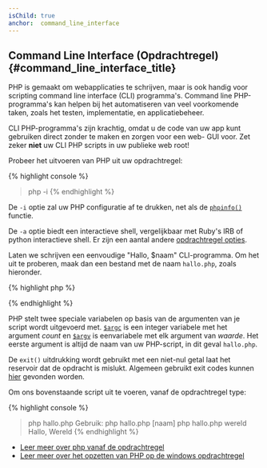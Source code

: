 ```yaml
---
isChild: true
anchor:  command_line_interface
---
```


## Command Line Interface (Opdrachtregel) {#command_line_interface_title}

PHP is gemaakt om webapplicaties te schrijven, maar is ook handig voor scripting command line interface (CLI) programma's.
Command line PHP-programma's kan helpen bij het automatiseren van veel voorkomende taken, zoals het testen, implementatie, en applicatiebeheer.

CLI PHP-programma's zijn krachtig, omdat u de code van uw app kunt gebruiken direct zonder te maken en zorgen voor een web-
GUI voor. Zet zeker **niet** uw CLI PHP scripts in uw publieke web root!

Probeer het uitvoeren van PHP uit uw opdrachtregel:

{% highlight console %}
> php -i
{% endhighlight %}

De `-i` optie zal uw PHP configuratie af te drukken, net als de [`phpinfo()`][phpinfo] functie.

De `-a` optie biedt een interactieve shell, vergelijkbaar met Ruby's IRB of python interactieve shell. Er zijn een aantal andere [opdrachtregel opties][cli-options].

Laten we schrijven een eenvoudige "Hallo, $naam" CLI-programma. Om het uit te proberen, maak dan een bestand met de naam `hallo.php`, zoals hieronder.

{% highlight php %}
<?php
if ($argc !== 2) {
    echo "Gebruik: php hallo.php [naam].\n";
    exit(1);
}
$name = $argv[1];
echo "Hallo, $name\n";
?>
{% endhighlight %}

PHP stelt twee speciale variabelen op basis van de argumenten van je script wordt uitgevoerd met. [`$argc`][argc] is een integer
variabele met het argument *count* en [`$argv`][argv] is eenvariabele met elk argument van *waarde*.
Het eerste argument is altijd de naam van uw PHP-script, in dit geval `hallo.php`.

De `exit()` uitdrukking wordt gebruikt met een niet-nul getal laat het reservoir dat de opdracht is mislukt. Algemeen gebruikt
exit codes kunnen [hier][exit-codes] gevonden worden.

Om ons bovenstaande script uit te voeren, vanaf de opdrachtregel type:

{% highlight console %}
> php hallo.php
Gebruik: php hallo.php [naam]
> php hallo.php wereld
Hallo, Wereld
{% endhighlight %}


 * [Leer meer over php vanaf de opdrachtregel][php-cli]
 * [Leer meer over het opzetten van PHP op de windows opdrachtregel][php-cli-windows]


[phpinfo]: http://php.net/function.phpinfo
[cli-options]: http://php.net/features.commandline.options
[argc]: http://php.net/reserved.variables.argc
[argv]: http://php.net/reserved.variables.argv
[exit-codes]: http://www.gsp.com/cgi-bin/man.cgi?section=3&amp;topic=sysexits
[php-cli]: http://php.net/features.commandline
[php-cli-windows]: http://php.net/install.windows.commandline
